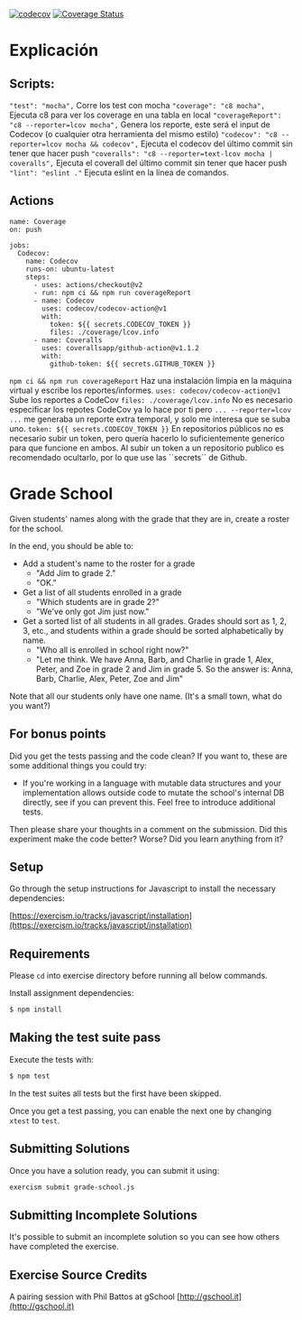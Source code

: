 [![codecov](https://codecov.io/gh/GGCristo/grade-school/branch/master/graph/badge.svg?token=bnONakHC75)](https://codecov.io/gh/GGCristo/grade-school)
[![Coverage Status](https://coveralls.io/repos/github/GGCristo/grade-school/badge.svg?branch=master)](https://coveralls.io/github/GGCristo/grade-school?branch=master)
# Explicación
## Scripts:
``"test": "mocha",`` Corre los test con mocha
``"coverage": "c8 mocha",`` Ejecuta c8 para ver los coverage en una tabla en local
 ``"coverageReport": "c8 --reporter=lcov mocha",`` Genera los reporte, este será el input de Codecov (o cualquier otra herramienta del mismo estilo)
 ``"codecov": "c8 --reporter=lcov mocha && codecov",`` Ejecuta el codecov del último commit sin tener que hacer push
 ``"coveralls": "c8 --reporter=text-lcov mocha | coveralls",`` Ejecuta el coverall del último commit sin tener que hacer push
 ``"lint": "eslint ."`` Ejecuta eslint en la línea de comandos.
 ## Actions
~~~
name: Coverage
on: push

jobs:
  Codecov:
    name: Codecov
    runs-on: ubuntu-latest
    steps:
      - uses: actions/checkout@v2
      - run: npm ci && npm run coverageReport
      - name: Codecov
        uses: codecov/codecov-action@v1
        with:
          token: ${{ secrets.CODECOV_TOKEN }} 
          files: ./coverage/lcov.info
      - name: Coveralls
        uses: coverallsapp/github-action@v1.1.2
        with:
          github-token: ${{ secrets.GITHUB_TOKEN }}
~~~
``npm ci && npm run coverageReport`` Haz una instalación limpia en la máquina virtual y escribe los reportes/informes.
``uses: codecov/codecov-action@v1`` Sube los reportes a CodeCov
``files: ./coverage/lcov.info`` No es necesario especificar los repotes CodeCov ya lo hace
por ti pero ``... --reporter=lcov ...`` me generaba un reporte extra temporal, y solo me interesa que se suba uno.
``token: ${{ secrets.CODECOV_TOKEN }}`` En repositorios públicos no es necesario subir un token, pero quería hacerlo lo suficientemente generíco para que funcione en ambos.
Al subir un token a un repositorio publico es recomendado ocultarlo, por lo que use las ´´secrets´´ de Github.

# Grade School

Given students' names along with the grade that they are in, create a roster
for the school.

In the end, you should be able to:

- Add a student's name to the roster for a grade
  - "Add Jim to grade 2."
  - "OK."
- Get a list of all students enrolled in a grade
  - "Which students are in grade 2?"
  - "We've only got Jim just now."
- Get a sorted list of all students in all grades.  Grades should sort
  as 1, 2, 3, etc., and students within a grade should be sorted
  alphabetically by name.
  - "Who all is enrolled in school right now?"
  - "Let me think. We have
  Anna, Barb, and Charlie in grade 1,
  Alex, Peter, and Zoe in grade 2
  and Jim in grade 5.
  So the answer is: Anna, Barb, Charlie, Alex, Peter, Zoe and Jim"

Note that all our students only have one name.  (It's a small town, what
do you want?)

## For bonus points

Did you get the tests passing and the code clean? If you want to, these
are some additional things you could try:

- If you're working in a language with mutable data structures and your
  implementation allows outside code to mutate the school's internal DB
  directly, see if you can prevent this. Feel free to introduce additional
  tests.

Then please share your thoughts in a comment on the submission. Did this
experiment make the code better? Worse? Did you learn anything from it?

## Setup

Go through the setup instructions for Javascript to install the necessary
dependencies:

[https://exercism.io/tracks/javascript/installation](https://exercism.io/tracks/javascript/installation)

## Requirements

Please `cd` into exercise directory before running all below commands.

Install assignment dependencies:

```bash
$ npm install
```

## Making the test suite pass

Execute the tests with:

```bash
$ npm test
```

In the test suites all tests but the first have been skipped.

Once you get a test passing, you can enable the next one by changing `xtest` to
`test`.


## Submitting Solutions

Once you have a solution ready, you can submit it using:

```bash
exercism submit grade-school.js
```

## Submitting Incomplete Solutions

It's possible to submit an incomplete solution so you can see how others have
completed the exercise.

## Exercise Source Credits

A pairing session with Phil Battos at gSchool [http://gschool.it](http://gschool.it)

